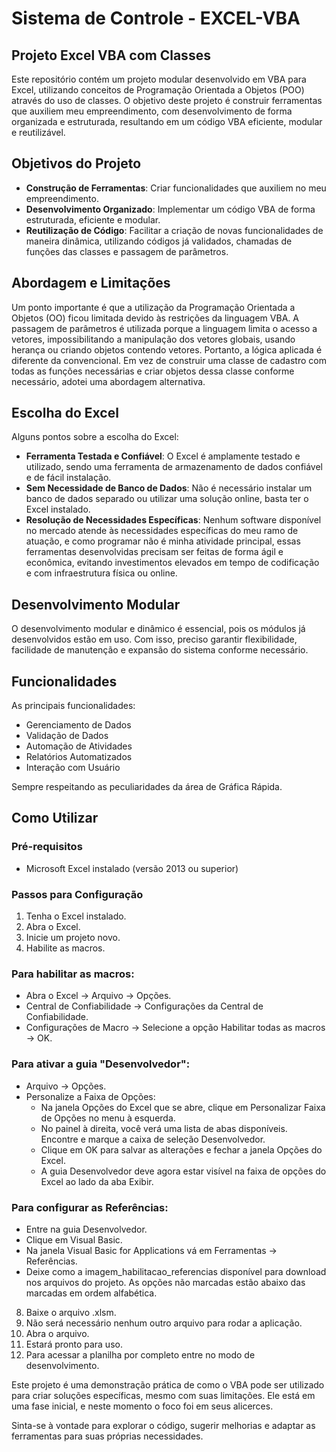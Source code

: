 # Sistema de Controle - EXCEL-VBA

## Projeto Excel VBA com Classes

Este repositório contém um projeto modular desenvolvido em VBA para Excel, utilizando conceitos de Programação Orientada a Objetos (POO) através do uso de classes. O objetivo deste projeto é construir ferramentas que auxiliem meu empreendimento, com desenvolvimento de forma organizada e estruturada, resultando em um código VBA eficiente, modular e reutilizável.

## Objetivos do Projeto

- **Construção de Ferramentas**: Criar funcionalidades que auxiliem no meu empreendimento.
- **Desenvolvimento Organizado**: Implementar um código VBA de forma estruturada, eficiente e modular.
- **Reutilização de Código**: Facilitar a criação de novas funcionalidades de maneira dinâmica, utilizando códigos já validados, chamadas de funções das classes e passagem de parâmetros.

## Abordagem e Limitações

Um ponto importante é que a utilização da Programação Orientada a Objetos (OO) ficou limitada devido às restrições da linguagem VBA. A passagem de parâmetros é utilizada porque a linguagem limita o acesso a vetores, impossibilitando a manipulação dos vetores globais, usando herança ou criando objetos contendo vetores. Portanto, a lógica aplicada é diferente da convencional. Em vez de construir uma classe de cadastro com todas as funções necessárias e criar objetos dessa classe conforme necessário, adotei uma abordagem alternativa.

## Escolha do Excel

Alguns pontos sobre a escolha do Excel:

- **Ferramenta Testada e Confiável**: O Excel é amplamente testado e utilizado, sendo uma ferramenta de armazenamento de dados confiável e de fácil instalação.
- **Sem Necessidade de Banco de Dados**: Não é necessário instalar um banco de dados separado ou utilizar uma solução online, basta ter o Excel instalado.
- **Resolução de Necessidades Específicas**: Nenhum software disponível no mercado atende às necessidades específicas do meu ramo de atuação, e como programar não é minha atividade principal, essas ferramentas desenvolvidas precisam ser feitas de forma ágil e econômica, evitando investimentos elevados em tempo de codificação e com infraestrutura física ou online.

## Desenvolvimento Modular

O desenvolvimento modular e dinâmico é essencial, pois os módulos já desenvolvidos estão em uso. Com isso, preciso garantir flexibilidade, facilidade de manutenção e expansão do sistema conforme necessário.

## Funcionalidades

As principais funcionalidades:

- Gerenciamento de Dados
- Validação de Dados
- Automação de Atividades
- Relatórios Automatizados
- Interação com Usuário

Sempre respeitando as peculiaridades da área de Gráfica Rápida.

## Como Utilizar

### Pré-requisitos

- Microsoft Excel instalado (versão 2013 ou superior)

### Passos para Configuração

1. Tenha o Excel instalado.
2. Abra o Excel.
3. Inicie um projeto novo.
4. Habilite as macros.

### Para habilitar as macros:

- Abra o Excel -> Arquivo -> Opções.
- Central de Confiabilidade -> Configurações da Central de Confiabilidade.
- Configurações de Macro -> Selecione a opção Habilitar todas as macros -> OK.

### Para ativar a guia "Desenvolvedor":

- Arquivo -> Opções.
- Personalize a Faixa de Opções:
  - Na janela Opções do Excel que se abre, clique em Personalizar Faixa de Opções no menu à esquerda.
  - No painel à direita, você verá uma lista de abas disponíveis. Encontre e marque a caixa de seleção Desenvolvedor.
  - Clique em OK para salvar as alterações e fechar a janela Opções do Excel.
  - A guia Desenvolvedor deve agora estar visível na faixa de opções do Excel ao lado da aba Exibir.

### Para configurar as Referências:

- Entre na guia Desenvolvedor.
- Clique em Visual Basic.
- Na janela Visual Basic for Applications vá em Ferramentas -> Referências.
- Deixe como a imagem_habilitacao_referencias disponível para download nos arquivos do projeto. As opções não marcadas estão abaixo das marcadas em ordem alfabética.

8. Baixe o arquivo .xlsm.
9. Não será necessário nenhum outro arquivo para rodar a aplicação.
10. Abra o arquivo.
11. Estará pronto para uso.
12. Para acessar a planilha por completo entre no modo de desenvolvimento.

Este projeto é uma demonstração prática de como o VBA pode ser utilizado para criar soluções específicas, mesmo com suas limitações. Ele está em uma fase inicial, e neste momento o foco foi em seus alicerces.

Sinta-se à vontade para explorar o código, sugerir melhorias e adaptar as ferramentas para suas próprias necessidades.
